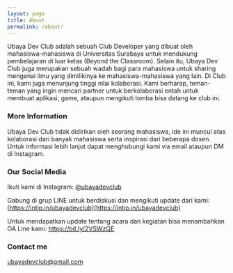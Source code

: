 ```yaml
---
layout: page
title: About
permalink: /about/
---
```


Ubaya Dev Club adalah sebuah Club Developer yang dibuat oleh mahasiswa-mahasiswa di Universitas Surabaya untuk mendukung pembelajaran di luar kelas (Beyond the Classroom). Selain itu, Ubaya Dev Club juga merupakan sebuah wadah bagi para mahasiswa untuk sharing mengenai ilmu yang dimilikinya ke mahasiswa-mahasiswa yang lain. Di Club ini, kami juga menunjung tinggi nilai kolaborasi. Kami berharap, teman-teman yang ingin mencari partner untuk berkolaborasi entah untuk membuat aplikasi, game, ataupun mengikuti lomba bisa datang ke club ini.

### More Information

Ubaya Dev Club tidak didirikan oleh seorang mahasiswa, ide ini muncul atas kolaborasi dari banyak mahasiswa serta inspirasi dari beberapa dosen. Untuk informasi lebih lanjut dapat menghubungi kami via email ataupun DM di Instagram.

### Our Social Media

Ikuti kami di Instagram: [@ubayadevclub](https://instagram.com/surabayadev)

Gabung di grup LINE untuk berdiskusi dan mengikuti update dari kami: [https://intip.in/ubayadevclub](https://intip.in/ubayadevclub)

Untuk mendapatkan update tentang acara dan kegiatan bisa menambahkan OA Line kami: https://bit.ly/2VSWzQE

### Contact me

[ubayadevclub@gmail.com](mailto:ubayadevclub@gmail.com)
